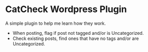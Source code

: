 # CatCheck Wordpress Plugin

A simple plugin to help me learn how they work.

* When posting, flag if post not tagged and/or is Uncategorized.
* Check existing posts, find ones that have no tags and/or are Uncategorized.


